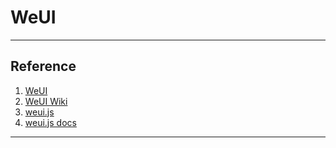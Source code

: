 # WeUI

---
## Reference
1. [WeUI](https://weui.io)
2. [WeUI Wiki](https://github.com/Tencent/weui/wiki)
3. [weui.js](https://weui.io/weui.js/)
4. [weui.js docs](https://github.com/Tencent/weui.js/tree/master/docs)
---